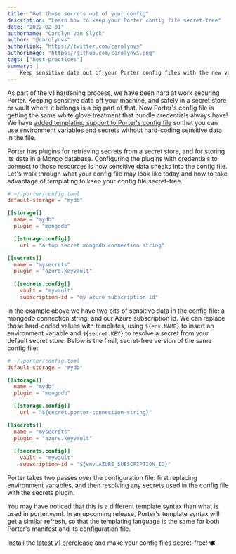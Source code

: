 ```yaml
---
title: "Get those secrets out of your config"
description: "Learn how to keep your Porter config file secret-free"
date: "2022-02-01"
authorname: "Carolyn Van Slyck"
author: "@carolynvs"
authorlink: "https://twitter.com/carolynvs"
authorimage: "https://github.com/carolynvs.png"
tags: ["best-practices"]
summary: |
    Keep sensitive data out of your Porter config files with the new variables ${env.NAME} and ${secret.KEY}
---
```


As part of the v1 hardening process, we have been hard at work securing Porter.
Keeping sensitive data off your machine, and safely in a secret store or vault where it belongs is a big part of that.
Now Porter's config file is getting the same white glove treatment that bundle credentials always have!
We have [added templating support to Porter's config file][cfg-docs] so that you can use environment variables and secrets without hard-coding sensitive data in the file.

[cfg-docs]: https://getporter.org/configuration/#config-file

Porter has plugins for retrieving secrets from a secret store, and for storing its data in a Mongo database.
Configuring the plugins with credentials to connect to those resources is how sensitive data sneaks into the config file.
Let's walk through what your config file may look like today and how to take advantage of templating to keep your config file secret-free.

```toml
# ~/.porter/config.toml
default-storage = "mydb"

[[storage]]
  name = "mydb"
  plugin = "mongodb"

  [[storage.config]]
    url = "a top secret mongodb connection string"

[[secrets]]
  name = "mysecrets"
  plugin = "azure.keyvault"
  
  [[secrets.config]]
    vault = "myvault"
    subscription-id = "my azure subscription id"
```

In the example above we have two bits of sensitive data in the config file: a mongodb connection string, and our Azure subscription id.
We can replace those hard-coded values with templates, using `${env.NAME}` to insert an environment variable and `${secret.KEY}` to resolve a secret from your default secret store. Below is the final, secret-free version of the same config file:

```toml
# ~/.porter/config.toml
default-storage = "mydb"

[[storage]]
  name = "mydb"
  plugin = "mongodb"

  [[storage.config]]
    url = "${secret.porter-connection-string}"

[[secrets]]
  name = "mysecrets"
  plugin = "azure.keyvault"
  
  [[secrets.config]]
    vault = "myvault"
    subscription-id = "${env.AZURE_SUBSCRIPTION_ID}"
```

Porter takes two passes over the configuration file: first replacing environment variables, and then resolving any secrets used in the config file with the secrets plugin.

You may have noticed that this is a different template syntax than what is used in porter.yaml.
In an upcoming release, Porter's template syntax will get a similar refresh, so that the templating language is the same for both Porter's manifest and its configuration file.

Install the [latest v1 prerelease](https://github.com/getporter/porter/releases?q=v1.0.0) and make your config files secret-free! 🕊
